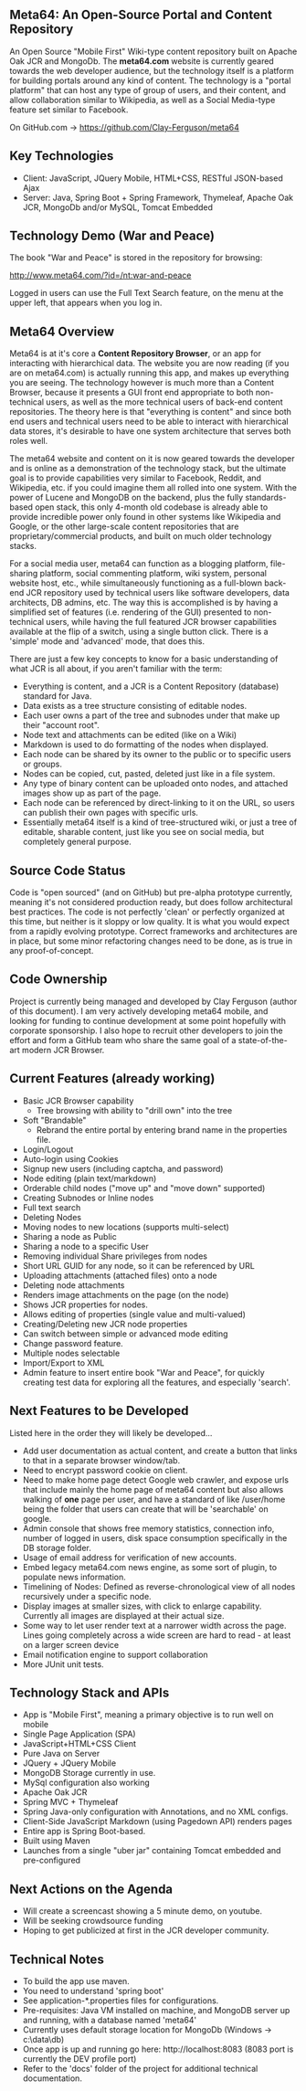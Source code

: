 ## Meta64: An Open-Source Portal and Content Repository
An Open Source "Mobile First" Wiki-type content repository built on Apache Oak JCR and MongoDb. The **meta64.com** website is currently geared towards the web developer audience, but the technology itself is a platform for building portals around any kind of content. The technology is a "portal platform" that can host any type of group of users, and their content, and allow collaboration similar to Wikipedia, as well as a Social Media-type feature set similar to Facebook. 

On GitHub.com -> https://github.com/Clay-Ferguson/meta64

## Key Technologies
* Client: JavaScript, JQuery Mobile, HTML+CSS, RESTful JSON-based Ajax
* Server: Java, Spring Boot + Spring Framework, Thymeleaf, Apache Oak JCR, MongoDb and/or MySQL, Tomcat Embedded 

## Technology Demo (War and Peace)
The book "War and Peace" is stored in the repository for browsing:

http://www.meta64.com/?id=/nt:war-and-peace

Logged in users can use the Full Text Search feature, on the menu at the upper left, that appears when you log in.

## Meta64 Overview
Meta64 is at it's core a **Content Repository Browser**, or an app for interacting with hierarchical data. The website you are now reading (if you are on meta64.com) is actually running this app, and makes up everything you are seeing. The technology however is much more than a Content Browser, because it presents a GUI front end appropriate to both non-technical users, as well as the more technical users of back-end content repositories. The theory here is that "everything is content" and since both end users and technical users need to be able to interact with hierarchical data stores, it's desirable to have one system architecture that serves both roles well.

The meta64 website and content on it is now geared towards the developer and is online as a demonstration of the technology stack, but the ultimate goal is to provide capabilities very similar to Facebook, Reddit, and Wikipedia, etc. if you could imagine them all rolled into one system. With the power of Lucene and MongoDB on the backend, plus the fully standards-based open stack, this only 4-month old codebase is already able to provide incredible power only found in other systems like Wikipedia and Google, or the other large-scale content repositories that are proprietary/commercial products, and built on much older technology stacks.

For a social media user, meta64 can function as a blogging platform, file-sharing platform, social commenting platform, wiki system, personal website host, etc., while simultaneously functioning as a full-blown back-end JCR repository used by technical users like software developers, data architects, DB admins, etc. The way this is accomplished is by having a simplified set of features (i.e. rendering of the GUI) presented to non-technical users, while having the full featured JCR browser capabilities available at the flip of a switch, using a single button click. There is a 'simple' mode and 'advanced' mode, that does this.

There are just a few key concepts to know for a basic understanding of what JCR is all about, if you aren't familiar with the term:

* Everything is content, and a JCR is a Content Repository (database) standard for Java.
* Data exists as a tree structure consisting of editable nodes.
* Each user owns a part of the tree and subnodes under that make up their "account root".
* Node text and attachments can be edited (like on a Wiki)
* Markdown is used to do formatting of the nodes when displayed.
* Each node can be shared by its owner to the public or to specific users or groups.
* Nodes can be copied, cut, pasted, deleted just like in a file system.
* Any type of binary content can be uploaded onto nodes, and attached images show up as part of the page.
* Each node can be referenced by direct-linking to it on the URL, so users can publish their own pages with specific urls.
* Essentially meta64 itself is a kind of tree-structured wiki, or just a tree of editable, sharable content, just like you see on social media, but completely general purpose.

## Source Code Status
Code is "open sourced" (and on GitHub) but pre-alpha prototype currently, meaning it's not considered production ready, but does follow architectural best practices. The code is not perfectly 'clean' or perfectly organized at this time, but neither is it sloppy or low quality. It is what you would expect from a rapidly evolving prototype. Correct frameworks and architectures are in place, but some minor refactoring changes need to be done, as is true in any proof-of-concept.

## Code Ownership
Project is currently being managed and developed by Clay Ferguson (author of this document). I am very actively developing meta64 mobile, and looking for funding to continue development at some point hopefully with corporate sponsorship. I also hope to recruit other developers to join the effort and form a GitHub team who share the same goal of a state-of-the-art modern JCR Browser.

## Current Features (already working)

* Basic JCR Browser capability 
	- Tree browsing with ability to "drill own" into the tree
* Soft "Brandable" 
	- Rebrand the entire portal by entering brand name in the properties file.
* Login/Logout
* Auto-login using Cookies
* Signup new users (including captcha, and password)
* Node editing (plain text/markdown)
* Orderable child nodes ("move up" and "move down" supported)
* Creating Subnodes or Inline nodes
* Full text search
* Deleting Nodes
* Moving nodes to new locations (supports multi-select)
* Sharing a node as Public
* Sharing a node to a specific User
* Removing individual Share privileges from nodes
* Short URL GUID for any node, so it can be referenced by URL
* Uploading attachments (attached files) onto a node
* Deleting node attachments
* Renders image attachments on the page (on the node)
* Shows JCR properties for nodes.
* Allows editing of properties (single value and multi-valued)
* Creating/Deleting new JCR node properties
* Can switch between simple or advanced mode editing
* Change password feature.
* Multiple nodes selectable
* Import/Export to XML
* Admin feature to insert entire book "War and Peace", for quickly
  creating test data for exploring all the features, and especially 'search'.

## Next Features to be Developed
Listed here in the order they will likely be developed...

* Add user documentation as actual content, and create a button that links to that in a separate browser window/tab.
* Need to encrypt password cookie on client.
* Need to make home page detect Google web crawler, and expose urls that include mainly the home page of meta64 content but also allows walking of **one** page per user, and have a standard of like /user/home being the folder that users can create
that will be 'searchable' on google.
* Admin console that shows free memory statistics, connection info, number of logged in users, disk space consumption specifically in the DB storage folder.
* Usage of email address for verification of new accounts.
* Embed legacy meta64.com news engine, as some sort of plugin, to populate news information.
* Timelining of Nodes: Defined as reverse-chronological view of all nodes recursively under a specific node.
* Display images at smaller sizes, with click to enlarge capability. Currently all images are displayed at their actual size.
* Some way to let user render text at a narrower width across the page. Lines going completely across a wide screen are hard to read - at least on a larger screen device
* Email notification engine to support collaboration
* More JUnit unit tests.

## Technology Stack and APIs
* App is "Mobile First", meaning a primary objective is to run well on mobile
* Single Page Application (SPA)
* JavaScript+HTML+CSS Client
* Pure Java on Server
* JQuery + JQuery Mobile
* MongoDB Storage currently in use.
* MySql configuration also working
* Apache Oak JCR
* Spring MVC + Thymeleaf
* Spring Java-only configuration with Annotations, and no XML configs.
* Client-Side JavaScript Markdown (using Pagedown API) renders pages
* Entire app is Spring Boot-based. 
* Built using Maven
* Launches from a single "uber jar" containing Tomcat embedded and pre-configured

## Next Actions on the Agenda
* Will create a screencast showing a 5 minute demo, on youtube.
* Will be seeking crowdsource funding
* Hoping to get publicized at first in the JCR developer community.

## Technical Notes
* To build the app use maven.
* You need to understand 'spring boot'
* See application-*.properties files for configurations.
* Pre-requisites: Java VM installed on machine, and MongoDB server up and running, with a database named 'meta64'
* Currently uses default storage location for MongoDb (Windows -> c:\data\db)
* Once app is up and running go here: http://localhost:8083 (8083 port is currently the DEV profile port)     
* Refer to the 'docs' folder of the project for additional technical documentation.






